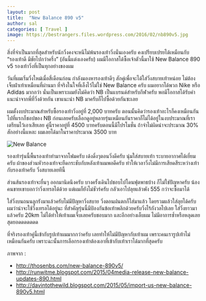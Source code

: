 ```yaml
---
layout: post
title:  "New Balance 890 v5"
author: sal
categories: [ Travel ]
image: https://bestrangers.files.wordpress.com/2016/02/nb890v5.jpg
---
```


สิ่งที่จำเป็นมากที่สุดสำหรับนักวิ่งคงจะหนีไม่พ้นรองเท้าวิ่งนั่นเองครับ คงเปรียบเปรยได้เหมือนกับ “รองเท้าดี มีชัยไปกว่าครึ่ง” (อันนี้แต่งเองครับ) ผมมีโอกาสได้ซื้อเจ้าตัวนี้มาใช้ New Balance 890 v5 รองเท้าวิ่งที่เป็นทุกอย่างของผม

วันที่ผมเริ่มวิ่งใหม่เมื่อสี่เดือนก่อน กำลังมองหารองเท้าดีๆ สักคู่เพื่อจะได้ใส่วิ่งสบายเท้าหน่อย ไม่ต้องเจ็บฝ่าเท้าเหมือนที่ผ่านมา ที่จริงในใจที่เล็งไว้ไม่ใช่ New Balance ครับ ผมอยากได้พวก Nike หรือ Adidas มากกว่า นั่นเป็นเพราะผมยังไม่คิดว่า NB เป็นแบรนด์สำหรับกีฬาครับ พอมีโอกาสได้รับคำแนะนำจากพี่ที่วิ่งด้วยกัน เขาแนะนำ NB มาครับก็ไปซื้อด้วยกันซะเลย

ผมตั้งงบประมาณสำหรับซื้อรองเท้าวิ่งอยู่ที่ 2,000 บาทครับ ตอนนั้นคิดว่ารองเท้าอะไรก็คงเหมือนกัน ไปที่แรกก็ชอปของ NB ก่อนเลยครับเลือกดูอยู่หลายรุ่นเหมือนกันราคาก็ไม่ได้อยู่ในงบประมาณที่เราเตรียมไว้เอาเสียเลย คู่นี้ราคาอยู่ที่ 4500 บาทครับตอนนี้มีโปรโมชั่น ถ้าจำไม่ผิดน่าจะประมาณ 30% สักอย่างนี้แหละ ผมเลยได้มาในราคาประมาณ 3500 บาท


<img src="https://bestrangers.files.wordpress.com/2016/02/new-balance-m890v5-2.jpg?w=668&zoom=2" alt="New Balance">


รองเท้ารุ่นนี้พื้นรองเท้าทำมาจากโฟมครับ เด้งดึ๋งๆตอนวิ่งดีครับ นุ่มใส่สบายเท้า ระบายอากาศได้เยี่ยมครับ ผ้าของส่วนหัวรองเท้าจะยืดกระชับกับหลังเท้าผมพอดีครับ ทำให้เวลาวิ่งไม่มีการเสียดสีระหว่างเท้ากับรองเท้าครับ วิ่งสบายเลยทีนี้

ส่วนส้นรองเท้าจะยื่นๆ ออกมานิดนึงครับ บางครั้งเดินไปชอบไปโดนฟุตพาธบ้าง ก็ไม่ใช่ปัญหาครับ น้องคนขายเขาบอกว่าวิ่งเทรลได้ด้วย แต่ผมก็ยังไม่ชัวร์ครับ กลัวเอาไปลุยแล้วพัง 555 กว่าจะซื้อมาได้

ใส่วิ่งบนถนนลูกรังมาแล้วครับไม่มีปัญหาวิ่งสบาย วิ่งตอนฝนตกก็ใส่มาแล้ว โดยรวมแล้วใส่ลุยได้ครับ ผมว่าน่าจะใช้วิ่งเทรลได้อยู่นะ ที่สำคัญรุ่นนี้มีป้องกันข้อเท้าพลิกด้วยครับวิ่งไร้กังวลไปเลย ใส่วิ่งยาวมาแล้วครับ 20km ไม่ได้ทำให้เท้าผมเจ็บเลยครับชอบมาก และอีกอย่างเล็บผม ไม่มีอาการช้ำหรือหลุดเลย สุดยอดดดดดดด

ที่จริงรองเท้าคู่นี้เข้ากับรูปเท้าผมมากกว่าครับ เลยทำให้ไม่มีปัญหากับเท้าผม เพราะคนเรารูปเท้าไม่เหมือนกันครับ เพราะฉะนั้นการเลือกรองเท้าต้องเอาที่เข้ากับเท้าเราได้มากที่สุดครับ



ภาพจาก :
- http://thosenbs.com/new-balance-890v5/
- http://runwitme.blogspot.com/2015/04media-release-new-balance-updates-890.html
- http://davintothewild.blogspot.com/2015/05/import-us-new-balance-890v5.html
